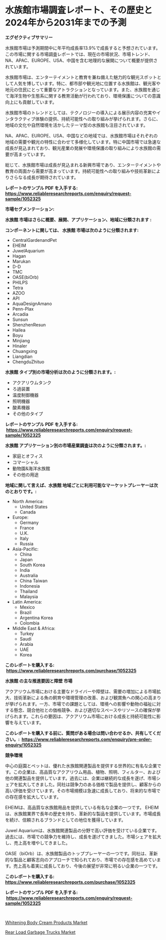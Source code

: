 <p><h1>水族館市場調査レポート、その歴史と2024年から2031年までの予測</h1></p><p><strong>エグゼクティブサマリー</strong></p>
<p><p>水族館市場は予測期間中に年平均成長率13.9%で成長すると予想されています。この市場に関する市場調査レポートでは、現在の市場状況、市場トレンド、NA、APAC、EUROPE、USA、中国を含む地理的な展開について概要が提供されています。</p><p>水族館市場は、エンターテイメントと教育を兼ね備えた魅力的な観光スポットとして人気を博しています。特に、都市部や観光地に位置する水族館は、観光客や地元の住民にとって重要なアトラクションとなっています。また、水族館を通じて海洋生物や生態系に関する教育活動が行われており、環境保護についての意識向上にも貢献しています。</p><p>水族館市場のトレンドとしては、テクノロジーの導入による展示内容の充実やインタラクティブ体験の提供、持続可能性への取り組みが挙げられます。さらに、地域の文化や自然環境を活かしたテーマ型の水族館も注目されています。</p><p>NA、APAC、EUROPE、USA、中国などの地域では、水族館市場はそれぞれの地域の需要や観光の特性に合わせて多様化しています。特に中国市場では急速な成長が見込まれており、観光産業の発展や環境保護の取り組みにより水族館の需要が高まっています。</p><p>総じて、水族館市場は成長が見込まれる新興市場であり、エンターテイメントや教育の両面から需要が高まっています。持続可能性への取り組みや技術革新によりさらなる成長が期待されています。</p></p>
<p><strong>レポートのサンプル PDF を入手する: <a href="https://www.reliableresearchreports.com/enquiry/request-sample/1052325">https://www.reliableresearchreports.com/enquiry/request-sample/1052325</a></strong></p>
<p><strong>市場セグメンテーション:</strong></p>
<p><strong> 水族館 市場はさらに概要、展開、アプリケーション、地域に分類されます :</strong></p>
<p><strong>コンポーネントに関しては、 水族館 市場は次のように分類されます: &nbsp;</strong></p>
<p><ul><li>CentralGardenandPet</li><li>EHEIM</li><li>JuwelAquarium</li><li>Hagan</li><li>Marukan</li><li>D-D</li><li>TMC</li><li>OASE(biOrb)</li><li>PHILPS</li><li>Tetra</li><li>AZOO</li><li>API</li><li>AquaDesignAmano</li><li>Penn-Plax</li><li>Arcadia</li><li>Sunsun</li><li>ShenzhenResun</li><li>Hailea</li><li>Boyu</li><li>Minjiang</li><li>Hinaler</li><li>Chuangxing</li><li>Liangdian</li><li>ChengduZhituo</li></ul></p>
<p><strong> 水族館 タイプ別の市場分析は次のように分類されます。:</strong></p>
<p><ul><li>アクアリウムタンク</li><li>ろ過装置</li><li>温度制御機器</li><li>照明機器</li><li>酸素機器</li><li>その他のタイプ</li></ul></p>
<p><strong>レポートのサンプル PDF を入手する: &nbsp;<a href="https://www.reliableresearchreports.com/enquiry/request-sample/1052325">https://www.reliableresearchreports.com/enquiry/request-sample/1052325</a></strong></p>
<p><strong> 水族館 アプリケーション別の市場産業調査は次のように分類されます。:</strong></p>
<p><ul><li>家庭とオフィス</li><li>コマーシャル</li><li>動物園&海洋水族館</li><li>その他の用途</li></ul></p>
<p><strong>地域に関して言えば、水族館 地域ごとに利用可能なマーケットプレーヤーは次のとおりです。:</strong></p>
<p><ul>
    <li>
        North America:
        <ul>
            <li>United States</li>
            <li>Canada</li>
        </ul>
    </li>
    <li>
        Europe:
        <ul>
            <li>Germany</li>
            <li>France</li>
            <li>U.K.</li>
            <li>Italy</li>
            <li>Russia</li>
        </ul>
    </li>
    <li>
        Asia-Pacific:
        <ul>
            <li>China</li>
            <li>Japan</li>
            <li>South Korea</li>
            <li>India</li>
            <li>Australia</li>
            <li>China Taiwan</li>
            <li>Indonesia</li>
            <li>Thailand</li>
            <li>Malaysia</li>
        </ul>
    </li>
    <li>
        Latin America:
        <ul>
            <li>Mexico</li>
            <li>Brazil</li>
            <li>Argentina Korea</li>
            <li>Colombia</li>
        </ul>
    </li>
    <li>
        Middle East & Africa:
        <ul>
            <li>Turkey</li>
            <li>Saudi</li>
            <li>Arabia</li>
            <li>UAE</li>
            <li>Korea</li>
        </ul>
    </li>
    </ul></p>
<p><strong>このレポートを購入する: &nbsp;<a href="https://www.reliableresearchreports.com/purchase/1052325">https://www.reliableresearchreports.com/purchase/1052325</a></strong></p>
<p><strong>水族館 の主な推進要因と障壁 市場</strong></p>
<p><p>アクアリウム市場における主要なドライバーや障壁は、需要の増加による市場拡大、技術革新による魚の飼育や環境管理の改善、および観賞魚への関心の高まりが挙げられます。一方、市場での課題としては、環境への影響や動物の福祉に対する懸念、競合他社との価格競争、および適切なスペースやリソースの確保が挙げられます。これらの要因は、アクアリウム市場における成長と持続可能性に影響を与えています。</p></p>
<p><strong>このレポートを購入する前に、質問がある場合は問い合わせるか、共有してください。:&nbsp; <a href="https://www.reliableresearchreports.com/enquiry/pre-order-enquiry/1052325">https://www.reliableresearchreports.com/enquiry/pre-order-enquiry/1052325</a></strong></p>
<p><strong>競争環境</strong></p>
<p><p>中心の庭園とペットは、優れた水族館関連製品を提供する世界的に有名な企業です。この企業は、高品質なアクアリウム用品、植物、照明、フィルター、および他の関連製品を提供しています。過去には、企業は継続的な成長を遂げ、市場シェアを拡大してきました。同社は競争力のある価格で製品を提供し、顧客からの高い評価を受けています。その市場規模は急速に成長しており、将来的な市場での存在感を拡大しています。</p><p>EHEIMは、高品質な水族館用品を提供している有名な企業の一つです。 EHEIMは、水族館業界で長年の歴史を持ち、革新的な製品を提供しています。市場成長を続け、信頼されるブランドとしての地位を獲得しています。</p><p>Juwel Aquariumは、水族館関連製品の分野で高い評価を受けている企業です。過去には、市場での競争力を維持し、成長を遂げてきました。市場シェアを拡大し、売上高を増やしてきました。</p><p>OASE（biOrb）は、水族館製品のトッププレーヤーの一つです。同社は、革新的な製品と顧客志向のアプローチで知られており、市場での存在感を高めています。売上高も着実に成長しており、今後の展望が非常に明るい企業の一つです。</p></p>
<p><strong>このレポートを購入する: &nbsp; <a href="https://www.reliableresearchreports.com/purchase/1052325">https://www.reliableresearchreports.com/purchase/1052325</a></strong></p>
<p><strong>レポートのサンプル PDF を入手する: &nbsp;<a href="https://www.reliableresearchreports.com/enquiry/request-sample/1052325">https://www.reliableresearchreports.com/enquiry/request-sample/1052325</a></strong><strong></strong></p>
<p>&nbsp;</p>
<p><p><a href="https://github.com/kathiaseamanalvaradovlprc2h/Market-Research-Report-List-1/blob/main/whitening-body-cream-products-market.md">Whitening Body Cream Products Market</a></p><p><a href="https://zircon-bluebell-299.notion.site/Rear-Load-Garbage-Trucks-Market-A-Comprehensive-Report-of-its-Market-Share-Growth-Trends-2024-2-8815352492eb4bae81cdad9d3e47b80a">Rear Load Garbage Trucks Market</a></p></p>